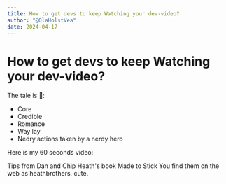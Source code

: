 ```yaml
---
title: How to get devs to keep Watching your dev-video?
author: "@OlaHolstVea"
date: 2024-04-17
---
```




# How to get devs to keep Watching your dev-video?

The tale is 👑:
- Core
- Credible
- Romance
- Way lay
- Nedry actions taken by a nerdy hero

Here is my 60 seconds video:

[](https://youtube.com/shorts/O-sY5rtsFoE)

Tips from Dan and Chip Heath's book Made to Stick
You find them on the web as heathbrothers, cute.